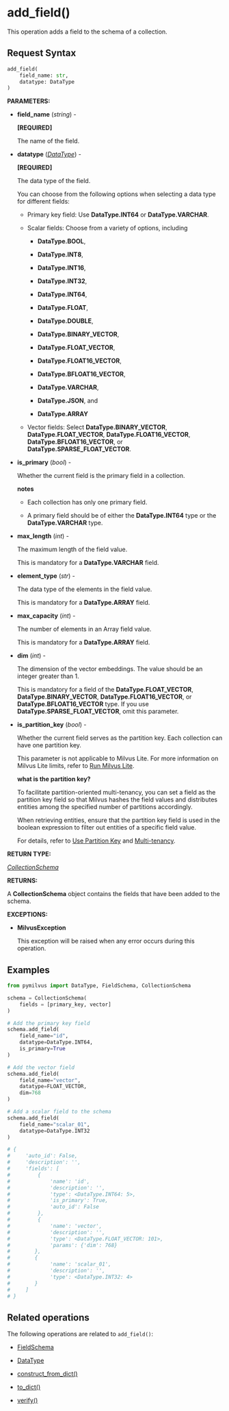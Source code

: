 # add_field()

This operation adds a field to the schema of a collection.

## Request Syntax

```python
add_field(
    field_name: str,
    datatype: DataType
)
```

**PARAMETERS:**

- **field_name** (*string*) - 

    **[REQUIRED]**

    The name of the field.

- **datatype** (*[DataType](../../MilvusClient/Collections/DataType.md)*) - 

    **[REQUIRED]**

    The data type of the field.

    You can choose from the following options when selecting a data type for different fields:

    - Primary key field: Use **DataType.INT64** or **DataType.VARCHAR**.

    - Scalar fields: Choose from a variety of options, including 

        - **DataType.BOOL**,

        - **DataType.INT8**,

        - **DataType.INT16**,

        - **DataType.INT32**,

        - **DataType.INT64**,

        - **DataType.FLOAT**,

        - **DataType.DOUBLE**,

        - **DataType.BINARY_VECTOR**,

        - **DataType.FLOAT_VECTOR**,

        - **DataType.FLOAT16_VECTOR**,

        - **DataType.BFLOAT16_VECTOR**,

        - **DataType.VARCHAR**,

        - **DataType.JSON**, and

        - **DataType.ARRAY**

    - Vector fields: Select **DataType.BINARY_VECTOR**, **DataType.FLOAT_VECTOR**, **DataType.FLOAT16_VECTOR**, **DataType.BFLOAT16_VECTOR**, or **DataType.SPARSE_FLOAT_VECTOR**.

- **is_primary** (*bool*) -

    Whether the current field is the primary field in a collection.

    <div class="admonition note">

    <p><b>notes</b></p>

    <ul>
    <li><p>Each collection has only one primary field.</p></li>
    <li><p>A primary field should be of either the <strong>DataType.INT64</strong> type or the <strong>DataType.VARCHAR</strong> type.</p></li>
    </ul>

    </div>

- **max_length** (*int*) -

    The maximum length of the field value.

    This is mandatory for a **DataType.VARCHAR** field.

- **element_type** (*str*) -

    The data type of the elements in the field value.

    This is mandatory for a **DataType.ARRAY** field.

- **max_capacity** (*int*) -

    The number of elements in an Array field value.

    This is mandatory for a **DataType.ARRAY** field.

- **dim** (*int*) -

    The dimension of the vector embeddings. The value should be an integer greater than 1.

    This is mandatory for a field of the **DataType.FLOAT_VECTOR**, **DataType.BINARY_VECTOR**, **DataType.FLOAT16_VECTOR**, or **DataType.BFLOAT16_VECTOR** type. If you use **DataType.SPARSE_FLOAT_VECTOR**, omit this parameter.

- **is_partition_key** (*bool*) -

    Whether the current field serves as the partition key. Each collection can have one partition key.

    This parameter is not applicable to Milvus Lite. For more information on Milvus Lite limits, refer to [Run Milvus Lite](https://milvus.io/docs/milvus_lite.md).

    <div class="admonition note">

    <p><b>what is the partition key?</b></p>

    <p>To facilitate partition-oriented multi-tenancy, you can set a field as the partition key field so that Milvus hashes the field values and distributes entities among the specified number of partitions accordingly.</p>
    <p>When retrieving entities, ensure that the partition key field is used in the boolean expression to filter out entities of a specific field value.</p>
    <p>For details, refer to <a href="https://milvus.io/docs/use-partition-key">Use Partition Key</a> and <a href="https://milvus.io/docs/multi_tenancy.md">Multi-tenancy</a>.</p>

    </div>

**RETURN TYPE:**

*[CollectionSchema](CollectionSchema.md)*

**RETURNS:**

A **CollectionSchema** object contains the fields that have been added to the schema.

**EXCEPTIONS:**

- **MilvusException**

    This exception will be raised when any error occurs during this operation.

## Examples

```python
from pymilvus import DataType, FieldSchema, CollectionSchema

schema = CollectionSchema(
    fields = [primary_key, vector]
)

# Add the primary key field
schema.add_field(
    field_name="id",
    datatype=DataType.INT64,
    is_primary=True
)

# Add the vector field
schema.add_field(
    field_name="vector",
    datatype=FLOAT_VECTOR,
    dim=768
)

# Add a scalar field to the schema
schema.add_field(
    field_name="scalar_01",
    datatype=DataType.INT32
)

# {
#     'auto_id': False, 
#     'description': '', 
#     'fields': [
#         {
#             'name': 'id', 
#             'description': '', 
#             'type': <DataType.INT64: 5>, 
#             'is_primary': True, 
#             'auto_id': False
#         }, 
#         {
#             'name': 'vector', 
#             'description': '', 
#             'type': <DataType.FLOAT_VECTOR: 101>, 
#             'params': {'dim': 768}
#        }, 
#        {
#             'name': 'scalar_01', 
#             'description': '', 
#             'type': <DataType.INT32: 4>
#        }
#     ]
# }
```

## Related operations

The following operations are related to `add_field()`:

- [FieldSchema](../FieldSchema/FieldSchema.md)

- [DataType](../../MilvusClient/Collections/DataType.md)

- [construct_from_dict()](construct_from_dict.md)

- [to_dict()](to_dict.md)

- [verify()](verify.md)

